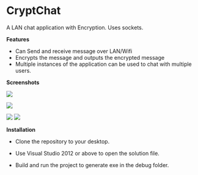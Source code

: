 # CryptChat
A LAN chat application with Encryption. Uses sockets.

<b>Features</b>

* Can Send and receive message over LAN/Wifi 
* Encrypts the message and outputs the encrypted message
* Multiple instances of the application can be used to chat with multiple users.



<b>Screenshots</b>

![](https://github.com/soulxhacker/CryptChat/blob/master/bandicam%202015-11-04%2007-39-47-455.jpg?raw=true)

![](https://github.com/soulxhacker/CryptChat/blob/master/bandicam%202015-11-04%2007-40-28-016.jpg?raw=true)

![](https://github.com/soulxhacker/CryptChat/blob/master/bandicam%202015-11-04%2007-42-33-706.jpg?raw=true)
![](https://github.com/soulxhacker/CryptChat/blob/master/bandicam%202015-11-04%2007-42-38-004.jpg?raw=true)



<b>Installation</b>

* Clone the repository to your desktop.

* Use Visual Studio 2012 or above to open the solution file.

* Build and run the project to generate exe in the debug folder.
